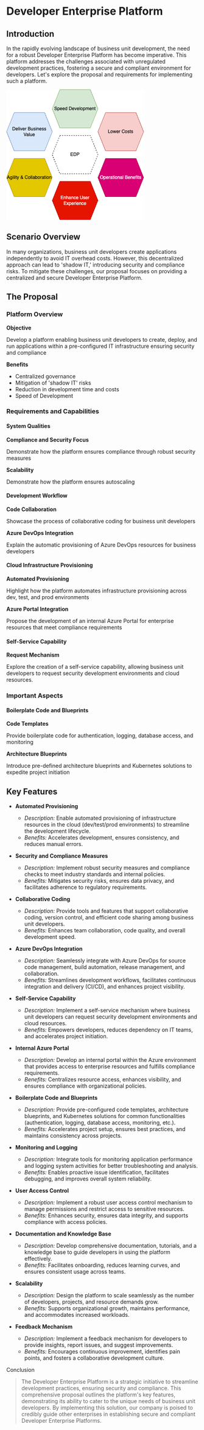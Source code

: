 # Developer Enterprise Platform

## Introduction

In the rapidly evolving landscape of business unit development, the need for a robust Developer Enterprise Platform has become imperative. This platform addresses the challenges associated with unregulated development practices, fostering a secure and compliant environment for developers. Let's explore the proposal and requirements for implementing such a platform.

![Enterprise Developer Portal](./docs/images/benefits.png)

## Scenario Overview

In many organizations, business unit developers create applications independently to avoid IT overhead costs. However, this decentralized approach can lead to 'shadow IT,' introducing security and compliance risks. To mitigate these challenges, our proposal focuses on providing a centralized and secure Developer Enterprise Platform.

## The Proposal

### Platform Overview

**Objective**

Develop a platform enabling business unit developers to create, deploy, and run applications within a pre-configured IT infrastructure ensuring security and compliance

**Benefits**
* Centralized governance
* Mitigation of 'shadow IT' risks
* Reduction in development time and costs
* Speed of Development

### Requirements and Capabilities

#### System Qualities

**Compliance and Security Focus**

Demonstrate how the platform ensures compliance through robust security measures

**Scalability**

Demonstrate how the platform ensures autoscaling

#### Development Workflow

**Code Collaboration**

Showcase the process of collaborative coding for business unit developers

**Azure DevOps Integration**

Explain the automatic provisioning of Azure DevOps resources for business developers

#### Cloud Infrastructure Provisioning

**Automated Provisioning**

Highlight how the platform automates infrastructure provisioning across dev, test, and prod environments

**Azure Portal Integration**

Propose the development of an internal Azure Portal for enterprise resources that meet compliance requirements

#### Self-Service Capability

**Request Mechanism**

Explore the creation of a self-service capability, allowing business unit developers to request security development environments and cloud resources.

### Important Aspects

#### Boilerplate Code and Blueprints

**Code Templates**

Provide boilerplate code for authentication, logging, database access, and monitoring

**Architecture Blueprints**

Introduce pre-defined architecture blueprints and Kubernetes solutions to expedite project initiation

## Key Features

* **Automated Provisioning**
    - *Description:* Enable automated provisioning of infrastructure resources in the cloud (dev/test/prod environments) to streamline the development lifecycle.
    - *Benefits:* Accelerates development, ensures consistency, and reduces manual errors.

* **Security and Compliance Measures**
    - *Description:* Implement robust security measures and compliance checks to meet industry standards and internal policies.
    - *Benefits:* Mitigates security risks, ensures data privacy, and facilitates adherence to regulatory requirements.

* **Collaborative Coding**
    - *Description:* Provide tools and features that support collaborative coding, version control, and efficient code sharing among business unit developers.
    - *Benefits:* Enhances team collaboration, code quality, and overall development speed.

* **Azure DevOps Integration**
    - *Description:* Seamlessly integrate with Azure DevOps for source code management, build automation, release management, and collaboration.
    - *Benefits:* Streamlines development workflows, facilitates continuous integration and delivery (CI/CD), and enhances project visibility.

* **Self-Service Capability**
    - *Description:* Implement a self-service mechanism where business unit developers can request security development environments and cloud resources.
    - *Benefits:* Empowers developers, reduces dependency on IT teams, and accelerates project initiation.

* **Internal Azure Portal**
    - *Description:* Develop an internal portal within the Azure environment that provides access to enterprise resources and fulfills compliance requirements.
    - *Benefits:* Centralizes resource access, enhances visibility, and ensures compliance with organizational policies.

* **Boilerplate Code and Blueprints**
    - *Description:* Provide pre-configured code templates, architecture blueprints, and Kubernetes solutions for common functionalities (authentication, logging, database access, monitoring, etc.).
    - *Benefits:* Accelerates project setup, ensures best practices, and maintains consistency across projects.

* **Monitoring and Logging**
    - *Description:* Integrate tools for monitoring application performance and logging system activities for better troubleshooting and analysis.
    - *Benefits:* Enables proactive issue identification, facilitates debugging, and improves overall system reliability.

* **User Access Control**
    - *Description:* Implement a robust user access control mechanism to manage permissions and restrict access to sensitive resources.
    - *Benefits:* Enhances security, ensures data integrity, and supports compliance with access policies.

* **Documentation and Knowledge Base**
    - *Description:* Develop comprehensive documentation, tutorials, and a knowledge base to guide developers in using the platform effectively.
    - *Benefits:* Facilitates onboarding, reduces learning curves, and ensures consistent usage across teams.

* **Scalability**
    - *Description:* Design the platform to scale seamlessly as the number of developers, projects, and resource demands grow.
    - *Benefits:* Supports organizational growth, maintains performance, and accommodates increased workloads.

* **Feedback Mechanism**
    - *Description:* Implement a feedback mechanism for developers to provide insights, report issues, and suggest improvements.
    - *Benefits:* Encourages continuous improvement, identifies pain points, and fosters a collaborative development culture.


Conclusion

> The Developer Enterprise Platform is a strategic initiative to streamline development practices, ensuring security and compliance. This comprehensive proposal outlines the platform's key features, demonstrating its ability to cater to the unique needs of business unit developers. By implementing this solution, our company is poised to credibly guide other enterprises in establishing secure and compliant Developer Enterprise Platforms.
